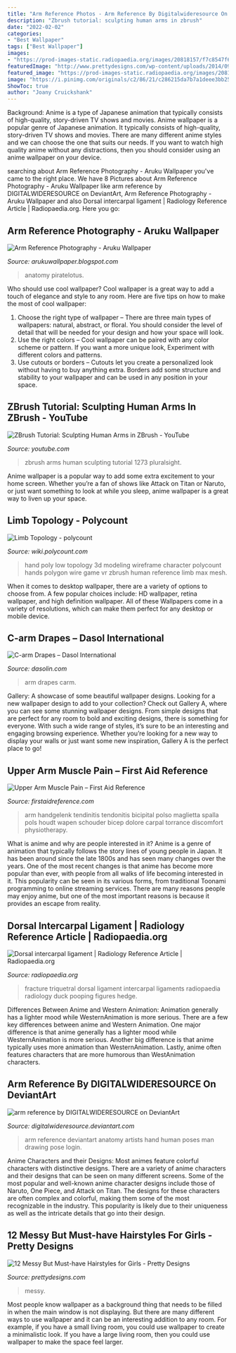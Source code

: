 ```yaml
---
title: "Arm Reference Photos - Arm Reference By Digitalwideresource On Deviantart"
description: "Zbrush tutorial: sculpting human arms in zbrush"
date: "2022-02-02"
categories:
- "Best Wallpaper"
tags: ["Best Wallpaper"]
images:
- "https://prod-images-static.radiopaedia.org/images/20818157/f7c8547f6159071472d711db5abd38_gallery.jpeg"
featuredImage: "http://www.prettydesigns.com/wp-content/uploads/2014/09/Easy-Ponytail.jpg"
featured_image: "https://prod-images-static.radiopaedia.org/images/20818157/f7c8547f6159071472d711db5abd38_gallery.jpeg"
image: "https://i.pinimg.com/originals/c2/86/21/c286215da7b7a1deee3bb25466188a0f.jpg"
ShowToc: true
author: "Joany Cruickshank"
---
```



Background: Anime is a type of Japanese animation that typically consists of high-quality, story-driven TV shows and movies.
Anime wallpaper is a popular genre of Japanese animation. It typically consists of high-quality, story-driven TV shows and movies. There are many different anime styles and we can choose the one that suits our needs. If you want to watch high quality anime without any distractions, then you should consider using an anime wallpaper on your device.

	

		
searching about Arm Reference Photography - Aruku Wallpaper you've came to the right place. We have 8 Pictures about Arm Reference Photography - Aruku Wallpaper like arm reference by DIGITALWIDERESOURCE on DeviantArt, Arm Reference Photography - Aruku Wallpaper and also Dorsal intercarpal ligament | Radiology Reference Article | Radiopaedia.org. Here you go:
		
    
## Arm Reference Photography - Aruku Wallpaper

<img loading=lazy src="https://i.pinimg.com/originals/c2/86/21/c286215da7b7a1deee3bb25466188a0f.jpg" onerror="this.onerror=null;this.src='https://tse4.mm.bing.net/th?id=OIP.umqCiHQis2ndwGA-KFFEbAHaQS&amp;pid=15.1';" alt="Arm Reference Photography - Aruku Wallpaper">

_Source: arukuwallpaper.blogspot.com_

>anatomy piratelotus. 

	

Who should use cool wallpaper?
Cool wallpaper is a great way to add a touch of elegance and style to any room. Here are five tips on how to make the most of cool wallpaper: 
1) Choose the right type of wallpaper – There are three main types of wallpapers: natural, abstract, or floral. You should consider the level of detail that will be needed for your design and how your space will look. 
2) Use the right colors – Cool wallpaper can be paired with any color scheme or pattern. If you want a more unique look, Experiment with different colors and patterns. 
3) Use cutouts or borders – Cutouts let you create a personalized look without having to buy anything extra. Borders add some structure and stability to your wallpaper and can be used in any position in your space.

    
## ZBrush Tutorial: Sculpting Human Arms In ZBrush - YouTube

<img loading=lazy src="http://i1.ytimg.com/vi/_of_ML1DazY/maxresdefault.jpg" onerror="this.onerror=null;this.src='https://tse1.mm.bing.net/th?id=OIP.S9uXVOpY_uBA8VcHkG7nOAHaEK&amp;pid=15.1';" alt="ZBrush Tutorial: Sculpting Human Arms in ZBrush - YouTube">

_Source: youtube.com_

>zbrush arms human sculpting tutorial 1273 pluralsight. 

	

Anime wallpaper is a popular way to add some extra excitement to your home screen. Whether you’re a fan of shows like Attack on Titan or Naruto, or just want something to look at while you sleep, anime wallpaper is a great way to liven up your space.

    
## Limb Topology - Polycount

<img loading=lazy src="http://wiki.polycount.com/w/images/b/b6/BenMathis_ex_lo_hand_wire.jpg" onerror="this.onerror=null;this.src='https://tse2.mm.bing.net/th?id=OIP.WYNi0DiMO4GkNW-yf0SZjgHaGP&amp;pid=15.1';" alt="Limb Topology - polycount">

_Source: wiki.polycount.com_

>hand poly low topology 3d modeling wireframe character polycount hands polygon wire game vr zbrush human reference limb max mesh. 

	

When it comes to desktop wallpaper, there are a variety of options to choose from. A few popular choices include: HD wallpaper, retina wallpaper, and high definition wallpaper. All of these Wallpapers come in a variety of resolutions, which can make them perfect for any desktop or mobile device. 

    
## C-arm Drapes – Dasol International

<img loading=lazy src="http://www.dasolin.com/wp-content/uploads/2020/06/prd_eq_carm_0.jpg" onerror="this.onerror=null;this.src='https://tse3.mm.bing.net/th?id=OIP.kgkGwPz9DmDMP_Treq_6GwHaE8&amp;pid=15.1';" alt="C-arm Drapes – Dasol International">

_Source: dasolin.com_

>arm drapes carm. 

	

Gallery: A showcase of some beautiful wallpaper designs.
Looking for a new wallpaper design to add to your collection? Check out Gallery A, where you can see some stunning wallpaper designs. From simple designs that are perfect for any room to bold and exciting designs, there is something for everyone. With such a wide range of styles, it’s sure to be an interesting and engaging browsing experience. Whether you’re looking for a new way to display your walls or just want some new inspiration, Gallery A is the perfect place to go!





	
	
    
## Upper Arm Muscle Pain – First Aid Reference

<img loading=lazy src="http://firstaidreference.com/wp-content/uploads/2020/12/Upper-Arm-Muscle-Pain-1024x682.jpg" onerror="this.onerror=null;this.src='https://tse4.mm.bing.net/th?id=OIP.Oui4DO067br9jLLAX7VCSAHaE7&amp;pid=15.1';" alt="Upper Arm Muscle Pain – First Aid Reference">

_Source: firstaidreference.com_

>arm handgelenk tendinitis tendonitis bicipital polso maglietta spalla pols houdt wapen schouder bicep dolore carpal torrance discomfort physiotherapy. 

	

What is anime and why are people interested in it?
Anime is a genre of animation that typically follows the story lines of young people in Japan. It has been around since the late 1800s and has seen many changes over the years. One of the most recent changes is that anime has become more popular than ever, with people from all walks of life becoming interested in it. This popularity can be seen in its various forms, from traditional Toonami programming to online streaming services. There are many reasons people may enjoy anime, but one of the most important reasons is because it provides an escape from reality.

    
## Dorsal Intercarpal Ligament | Radiology Reference Article | Radiopaedia.org

<img loading=lazy src="https://prod-images-static.radiopaedia.org/images/20818157/f7c8547f6159071472d711db5abd38_gallery.jpeg" onerror="this.onerror=null;this.src='https://tse2.mm.bing.net/th?id=OIP.S3qpG6a4uDsi5WyXrSzCRAAAAA&amp;pid=15.1';" alt="Dorsal intercarpal ligament | Radiology Reference Article | Radiopaedia.org">

_Source: radiopaedia.org_

>fracture triquetral dorsal ligament intercarpal ligaments radiopaedia radiology duck pooping figures hedge. 

	

Differences Between Anime and Western Animation: Animation generally has a lighter mood while WesternAnimation is more serious.
There are a few key differences between anime and Western Animation. One major difference is that anime generally has a lighter mood while WesternAnimation is more serious. Another big difference is that anime typically uses more animation than WesternAnimation. Lastly, anime often features characters that are more humorous than WestAnimation characters.

    
## Arm Reference By DIGITALWIDERESOURCE On DeviantArt

<img loading=lazy src="http://fc02.deviantart.net/fs70/i/2012/107/a/5/arm_reference_by_digitalwideresource-d4wikk3.jpg" onerror="this.onerror=null;this.src='https://tse2.mm.bing.net/th?id=OIP.uLf1MKCx1npuF5L47lwhXQHaPj&amp;pid=15.1';" alt="arm reference by DIGITALWIDERESOURCE on DeviantArt">

_Source: digitalwideresource.deviantart.com_

>arm reference deviantart anatomy artists hand human poses man drawing pose login. 

	

Anime Characters and their Designs: Most animes feature colorful characters with distinctive designs.
There are a variety of anime characters and their designs that can be seen on many different screens. Some of the most popular and well-known anime character designs include those of Naruto, One Piece, and Attack on Titan. The designs for these characters are often complex and colorful, making them some of the most recognizable in the industry. This popularity is likely due to their uniqueness as well as the intricate details that go into their design.

    
## 12 Messy But Must-have Hairstyles For Girls - Pretty Designs

<img loading=lazy src="http://www.prettydesigns.com/wp-content/uploads/2014/09/Easy-Ponytail.jpg" onerror="this.onerror=null;this.src='https://tse4.mm.bing.net/th?id=OIP.JgBKI1I9t-ZVEwAAoIyOZgHaJz&amp;pid=15.1';" alt="12 Messy But Must-have Hairstyles for Girls - Pretty Designs">

_Source: prettydesigns.com_

>messy. 

	

Most people know wallpaper as a background thing that needs to be filled in when the main window is not displaying. But there are many different ways to use wallpaper and it can be an interesting addition to any room. For example, if you have a small living room, you could use wallpaper to create a minimalistic look. If you have a large living room, then you could use wallpaper to make the space feel larger.

